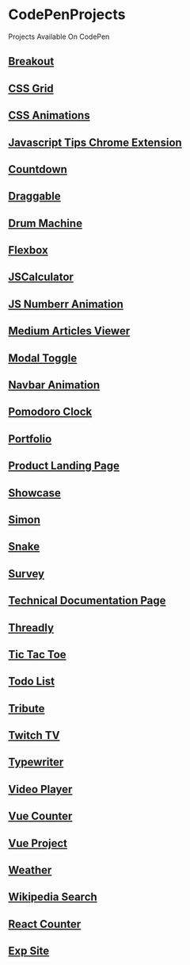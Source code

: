 # CodePenProjects
Projects Available On CodePen

## [Breakout](https://codepen.io/TomerBenRachel/pen/bRgbYM)

## [CSS Grid](https://codepen.io/TomerBenRachel/pen/GymMdX)

## [CSS Animations](https://codepen.io/TomerBenRachel/pen/MxjyEG)

## [Javascript Tips Chrome Extension](https://codepen.io/TomerBenRachel/pen/WEgQRW)

## [Countdown](https://codepen.io/TomerBenRachel/pen/VWdjjP)

## [Draggable](https://github.com/TomerPacific/CodePenProjects/tree/master/Draggable)

## [Drum Machine](https://codepen.io/TomerBenRachel/pen/omERqG)

## [Flexbox](https://codepen.io/TomerBenRachel/pen/dZewRa)

## [JSCalculator](https://codepen.io/TomerBenRachel/pen/qXWoXw)

## [JS Numberr Animation](https://codepen.io/TomerBenRachel/pen/GbWGva)

## [Medium Articles Viewer](https://codepen.io/TomerBenRachel/pen/NeMRmG)

## [Modal Toggle](https://codepen.io/TomerBenRachel/pen/OqNpzM)

## [Navbar Animation](https://codepen.io/TomerBenRachel/pen/QgdWde)

## [Pomodoro Clock](https://codepen.io/TomerBenRachel/pen/vJOywj)

## [Portfolio](https://codepen.io/TomerBenRachel/pen/NNWgdb)

## [Product Landing Page](https://codepen.io/TomerBenRachel/pen/RBXgLM)

## [Showcase](https://codepen.io/TomerBenRachel/pen/MEgywQ)

## [Simon](https://codepen.io/TomerBenRachel/pen/wqodNK)

## [Snake](https://codepen.io/TomerBenRachel/pen/rKEXea)

## [Survey](https://codepen.io/TomerBenRachel/pen/XBxMLZ)

## [Technical Documentation Page](https://github.com/TomerPacific/CodePenProjects/tree/master/TechnicalDocumentationPage)

## [Threadly](https://codepen.io/TomerBenRachel/pen/rwjNmM)

## [Tic Tac Toe](https://codepen.io/TomerBenRachel/pen/PKGGza)

## [Todo List](https://codepen.io/TomerBenRachel/pen/VzJOYL)

## [Tribute](https://codepen.io/TomerBenRachel/pen/EPJWpe)

## [Twitch TV](https://codepen.io/TomerBenRachel/pen/LLwwXj)

## [Typewriter](https://codepen.io/TomerBenRachel/pen/bZOxmN)

## [Video Player](https://codepen.io/TomerBenRachel/pen/BZpoLv)

## [Vue Counter](https://codepen.io/TomerBenRachel/pen/pXgppK)

## [Vue Project](https://codepen.io/TomerBenRachel/pen/JqXOVb)

## [Weather](https://codepen.io/TomerBenRachel/pen/OgrYxw)

## [Wikipedia Search](https://codepen.io/TomerBenRachel/pen/XgGOpG)

## [React Counter](https://codepen.io/TomerBenRachel/pen/jXGWzp)

## [Exp Site](https://codepen.io/TomerBenRachel/pen/XgpaQx)
